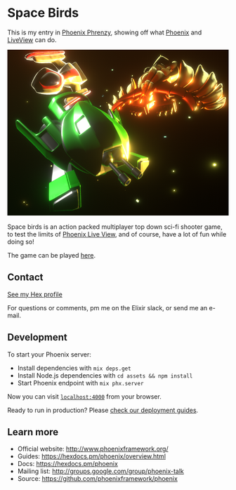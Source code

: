 # Space Birds

This is my entry in [Phoenix Phrenzy](https://phoenixphrenzy.com), showing off what [Phoenix](https://phoenixframework.org/) and [LiveView](https://github.com/phoenixframework/phoenix_live_view) can do.

![App Name Here preview](assets/static/images/title/title_0053.png "App Name Here")

Space birds is an action packed multiplayer top down sci-fi shooter game, to test the limits of [Phoenix Live View](https://github.com/phoenixframework/phoenix_live_view), and of course, have a lot of fun while doing so!

The game can be played [here](https://space-birds.herokuapp.com/space_birds).

## Contact

[See my Hex profile](https://hex.pm/users/zwetsloot)

For questions or comments, pm me on the Elixir slack, or send me an e-mail.

## Development

To start your Phoenix server:

  * Install dependencies with `mix deps.get`
  * Install Node.js dependencies with `cd assets && npm install`
  * Start Phoenix endpoint with `mix phx.server`

Now you can visit [`localhost:4000`](http://localhost:4000) from your browser.

Ready to run in production? Please [check our deployment guides](https://hexdocs.pm/phoenix/deployment.html).

## Learn more

  * Official website: http://www.phoenixframework.org/
  * Guides: https://hexdocs.pm/phoenix/overview.html
  * Docs: https://hexdocs.pm/phoenix
  * Mailing list: http://groups.google.com/group/phoenix-talk
  * Source: https://github.com/phoenixframework/phoenix
